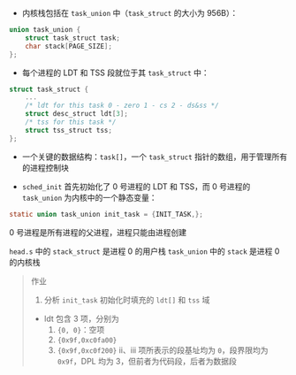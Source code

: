 - 内核栈包括在 `task_union` 中（`task_struct` 的大小为 956B）：

```c
union task_union {
	struct task_struct task;
	char stack[PAGE_SIZE];
};
```

- 每个进程的 LDT 和 TSS 段就位于其 `task_struct` 中：

```c
struct task_struct {
    ...
    /* ldt for this task 0 - zero 1 - cs 2 - ds&ss */
	struct desc_struct ldt[3];
    /* tss for this task */
	struct tss_struct tss;
};
```

- 一个关键的数据结构：`task[]`，一个 `task_struct` 指针的数组，用于管理所有的进程控制块

- `sched_init` 首先初始化了 0 号进程的 LDT 和 TSS，而 0 号进程的 `task_union` 为内核中的一个静态变量：

```c
static union task_union init_task = {INIT_TASK,};
```

0 号进程是所有进程的父进程，进程只能由进程创建

`head.s` 中的 `stack_struct` 是进程 0 的用户栈
`task_union` 中的 `stack` 是进程 0 的内核栈

> 作业
> 1. 分析 `init_task` 初始化时填充的 `ldt[]` 和 `tss` 域
> - ldt 包含 3 项，分别为
> 	1. `{0, 0}`：空项
> 	2. `{0x9f,0xc0fa00}`
> 	3. `{0x9f,0xc0f200}`
> 	ii、iii 项所表示的段基址均为 `0`，段界限均为 `0x9f`，DPL 均为 3，但前者为代码段，后者为数据段
